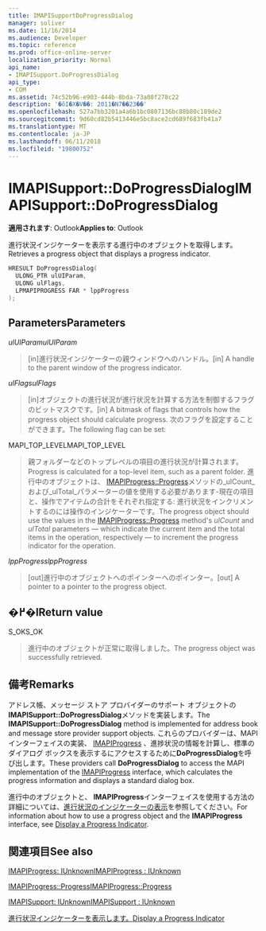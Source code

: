 ```yaml
---
title: IMAPISupportDoProgressDialog
manager: soliver
ms.date: 11/16/2014
ms.audience: Developer
ms.topic: reference
ms.prod: office-online-server
localization_priority: Normal
api_name:
- IMAPISupport.DoProgressDialog
api_type:
- COM
ms.assetid: 74c52b96-e903-444b-8bda-73a08f278c22
description: '�ŏI�X�V��: 2011�N7��23��'
ms.openlocfilehash: 527a7bb3201a4a6b1bc0807136bc88b80c189de2
ms.sourcegitcommit: 9d60cd82b5413446e5bc8ace2cd689f683fb41a7
ms.translationtype: MT
ms.contentlocale: ja-JP
ms.lasthandoff: 06/11/2018
ms.locfileid: "19800752"
---
```

# <a name="imapisupportdoprogressdialog"></a><span data-ttu-id="09648-103">IMAPISupport::DoProgressDialog</span><span class="sxs-lookup"><span data-stu-id="09648-103">IMAPISupport::DoProgressDialog</span></span>

  
  
<span data-ttu-id="09648-104">**適用されます**: Outlook</span><span class="sxs-lookup"><span data-stu-id="09648-104">**Applies to**: Outlook</span></span> 
  
<span data-ttu-id="09648-105">進行状況インジケーターを表示する進行中のオブジェクトを取得します。</span><span class="sxs-lookup"><span data-stu-id="09648-105">Retrieves a progress object that displays a progress indicator.</span></span>
  
```cpp
HRESULT DoProgressDialog(
  ULONG_PTR ulUIParam,
  ULONG ulFlags,
  LPMAPIPROGRESS FAR * lppProgress
);
```

## <a name="parameters"></a><span data-ttu-id="09648-106">Parameters</span><span class="sxs-lookup"><span data-stu-id="09648-106">Parameters</span></span>

 <span data-ttu-id="09648-107">_ulUIParam_</span><span class="sxs-lookup"><span data-stu-id="09648-107">_ulUIParam_</span></span>
  
> <span data-ttu-id="09648-108">[in]進行状況インジケーターの親ウィンドウへのハンドル。</span><span class="sxs-lookup"><span data-stu-id="09648-108">[in] A handle to the parent window of the progress indicator.</span></span>
    
 <span data-ttu-id="09648-109">_ulFlags_</span><span class="sxs-lookup"><span data-stu-id="09648-109">_ulFlags_</span></span>
  
> <span data-ttu-id="09648-110">[in]オブジェクトの進行状況が進行状況を計算する方法を制御するフラグのビットマスクです。</span><span class="sxs-lookup"><span data-stu-id="09648-110">[in] A bitmask of flags that controls how the progress object should calculate progress.</span></span> <span data-ttu-id="09648-111">次のフラグを設定することができます。</span><span class="sxs-lookup"><span data-stu-id="09648-111">The following flag can be set:</span></span>
    
<span data-ttu-id="09648-112">MAPI_TOP_LEVEL</span><span class="sxs-lookup"><span data-stu-id="09648-112">MAPI_TOP_LEVEL</span></span> 
  
> <span data-ttu-id="09648-113">親フォルダーなどのトップレベルの項目の進行状況が計算されます。</span><span class="sxs-lookup"><span data-stu-id="09648-113">Progress is calculated for a top-level item, such as a parent folder.</span></span> <span data-ttu-id="09648-114">進行中のオブジェクトは、 [IMAPIProgress::Progress](imapiprogress-progress.md)メソッドの_ulCount_および_ulTotal_パラメーターの値を使用する必要があります-現在の項目と、操作でアイテムの合計をそれぞれ指定する: 進行状況をインクリメントするのには操作のインジケーターです。</span><span class="sxs-lookup"><span data-stu-id="09648-114">The progress object should use the values in the [IMAPIProgress::Progress](imapiprogress-progress.md) method's  _ulCount_ and  _ulTotal_ parameters — which indicate the current item and the total items in the operation, respectively — to increment the progress indicator for the operation.</span></span> 
    
 <span data-ttu-id="09648-115">_lppProgress_</span><span class="sxs-lookup"><span data-stu-id="09648-115">_lppProgress_</span></span>
  
> <span data-ttu-id="09648-116">[out]進行中のオブジェクトへのポインターへのポインター。</span><span class="sxs-lookup"><span data-stu-id="09648-116">[out] A pointer to a pointer to the progress object.</span></span>
    
## <a name="return-value"></a><span data-ttu-id="09648-117">�߂�l</span><span class="sxs-lookup"><span data-stu-id="09648-117">Return value</span></span>

<span data-ttu-id="09648-118">S_OK</span><span class="sxs-lookup"><span data-stu-id="09648-118">S_OK</span></span> 
  
> <span data-ttu-id="09648-119">進行中のオブジェクトが正常に取得しました。</span><span class="sxs-lookup"><span data-stu-id="09648-119">The progress object was successfully retrieved.</span></span>
    
## <a name="remarks"></a><span data-ttu-id="09648-120">備考</span><span class="sxs-lookup"><span data-stu-id="09648-120">Remarks</span></span>

<span data-ttu-id="09648-121">アドレス帳、メッセージ ストア プロバイダーのサポート オブジェクトの**IMAPISupport::DoProgressDialog**メソッドを実装します。</span><span class="sxs-lookup"><span data-stu-id="09648-121">The **IMAPISupport::DoProgressDialog** method is implemented for address book and message store provider support objects.</span></span> <span data-ttu-id="09648-122">これらのプロバイダーは、MAPI インターフェイスの実装、 [IMAPIProgress](imapiprogressiunknown.md) 、進捗状況の情報を計算し、標準のダイアログ ボックスを表示するにアクセスするために**DoProgressDialog**を呼び出します。</span><span class="sxs-lookup"><span data-stu-id="09648-122">These providers call **DoProgressDialog** to access the MAPI implementation of the [IMAPIProgress](imapiprogressiunknown.md) interface, which calculates the progress information and displays a standard dialog box.</span></span> 
  
<span data-ttu-id="09648-123">進行中のオブジェクトと、 **IMAPIProgress**インターフェイスを使用する方法の詳細については、[進行状況のインジケーターの表示](how-to-display-a-progress-indicator.md)を参照してください。</span><span class="sxs-lookup"><span data-stu-id="09648-123">For information about how to use a progress object and the **IMAPIProgress** interface, see [Display a Progress Indicator](how-to-display-a-progress-indicator.md).</span></span>
  
## <a name="see-also"></a><span data-ttu-id="09648-124">関連項目</span><span class="sxs-lookup"><span data-stu-id="09648-124">See also</span></span>



[<span data-ttu-id="09648-125">IMAPIProgress: IUnknown</span><span class="sxs-lookup"><span data-stu-id="09648-125">IMAPIProgress : IUnknown</span></span>](imapiprogressiunknown.md)
  
[<span data-ttu-id="09648-126">IMAPIProgress::Progress</span><span class="sxs-lookup"><span data-stu-id="09648-126">IMAPIProgress::Progress</span></span>](imapiprogress-progress.md)
  
[<span data-ttu-id="09648-127">IMAPISupport: IUnknown</span><span class="sxs-lookup"><span data-stu-id="09648-127">IMAPISupport : IUnknown</span></span>](imapisupportiunknown.md)


[<span data-ttu-id="09648-128">進行状況インジケーターを表示します。</span><span class="sxs-lookup"><span data-stu-id="09648-128">Display a Progress Indicator</span></span>](how-to-display-a-progress-indicator.md)

